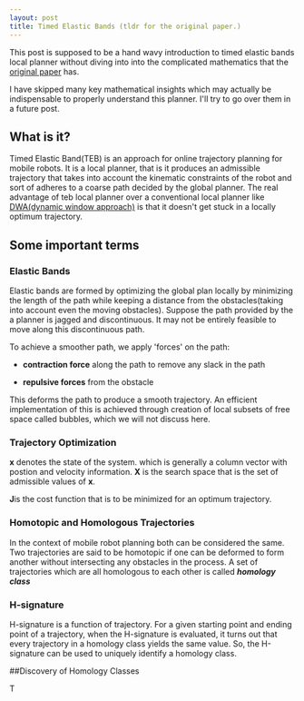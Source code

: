 ```yaml
---
layout: post
title: Timed Elastic Bands (tldr for the original paper.)
---
```


This post is supposed to be a hand wavy introduction to timed elastic bands local planner without diving into into the complicated mathematics that the [original paper](https://www.google.com/url?sa=t&rct=j&q=&esrc=s&source=web&cd=1&ved=0ahUKEwjs2uvVsJbbAhWHjJQKHbNXDF4QFggoMAA&url=http%3A%2F%2Fwww.rst.e-technik.tu-dortmund.de%2Flehrstuhl%2Fmitarbeiter%2Froesmann%2F2015_Roesmann_ECMR.PDF&usg=AOvVaw2lSpdiVTGzpFmxF9Yxi8dL) has.

I have skipped many key mathematical insights which may actually be indispensable to properly understand this planner. I'll try to go over them in a future post.


## What is it?

Timed Elastic Band(TEB) is an approach for online trajectory planning for mobile robots. It is a local planner, that is it produces an admissible trajectory that takes into account the kinematic constraints of the robot and sort of adheres to a coarse path decided by the global planner.
The real advantage of teb local planner over a conventional local planner like [DWA(dynamic window approach)](https://www.google.com/url?sa=t&rct=j&q=&esrc=s&source=web&cd=1&cad=rja&uact=8&ved=0ahUKEwje9LvJxZbbAhUBHJQKHdsKAjUQFggtMAA&url=https%3A%2F%2Fpdfs.semanticscholar.org%2Fcd9e%2F0901a07262db18fb249efb82094e7c266527.pdf&usg=AOvVaw1qgxkHlBsGtH95BIbeoVAI) is that it doesn't get stuck in a locally optimum trajectory.

## Some important terms

### Elastic Bands

Elastic bands are formed by optimizing the global plan locally by minimizing the length of the path while keeping a distance from the obstacles(taking into account even the moving obstacles).
Suppose the path provided by the a planner is jagged and discontinuous. It may not be entirely feasible to move along this discontinuous path. 

To achieve a smoother path, we apply 'forces' on the path:

- **contraction force** along the path to remove any slack in the path

- **repulsive forces** from the obstacle

This deforms the path to produce a smooth trajectory.
An efficient implementation of this is achieved through creation of local subsets of free space called bubbles, which we will not discuss here.

### Trajectory Optimization

**x** denotes the state of the system. which is generally a column vector with postion and velocity information.
**X** is the search space that is the set of admissible values of **x**.

**J**is the cost function that is to be minimized for an optimum trajectory.

### Homotopic and Homologous Trajectories

In the context of mobile robot planning both can be considered the same.
Two trajectories are said to be homotopic if one can be deformed to form another without intersecting any obstacles in the process. A set of trajectories which are all homologous to each other is called  ***homology class***

### H-signature
H-signature is a function of trajectory. For a given starting point and ending point of a trajectory, when the H-signature is evaluated, it turns out that every trajectory in a homology class yields the same value. So, the H-signature can be used to uniquely identify a homology class.

##Discovery of Homology Classes

T